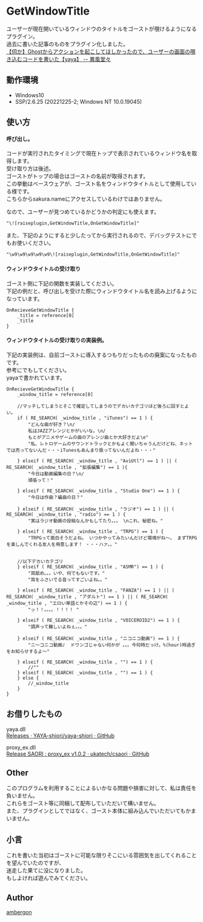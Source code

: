 # GetWindowTitle
ユーザーが現在開いているウィンドウのタイトルをゴーストが覗けるようになるプラグイン。<br>
過去に書いた記事のものをプラグイン化しました。<br>
[【伺か】Ghostからアクションを起こしてほしかったので、ユーザーの画面の覗き込むコードを書いた【yaya】 -- 異風堂々](https://ambergonslibrary.com/ukagaka/7360/)<br>


## 動作環境
- Windows10
- SSP/2.6.25 (20221225-2; Windows NT 10.0.19045)


## 使い方
#### 呼び出し。
コードが実行されたタイミングで現在トップで表示されているウィンドウ名を取得します。<br>
受け取り方は後述。<br>
ゴーストがトップの場合はゴーストの名前が取得されます。<br>
この挙動はベースウェアが、ゴースト名をウィンドウタイトルとして使用している様です。<br>
こちらからsakura.nameにアクセスしているわけではありません。<br>

なので、ユーザーが見つめているかどうかの判定にも使えます。<br>
```
"\![raiseplugin,GetWindowTitle,OnGetWindowTitle]"
```

また、下記のようにすると少したってから実行されるので、デバッグテストにでもお使いください。<br>
```
"\w9\w9\w9\w9\w9\![raiseplugin,GetWindowTitle,OnGetWindowTitle]"
```


#### ウィンドウタイトルの受け取り
ゴースト側に下記の関数を実装してください。<br>
下記の例だと、呼び出しを受けた際にウィンドウタイトル名を読み上げるようになっています。<br>
```
OnRecieveGetWindowTitle {
    _title = reference[0]
    _title
}
```


#### ウィンドウタイトルの受け取りの実装例。
下記の実装例は、自前ゴーストに導入するつもりだったものの廃案になったものです。<br>
参考にでもしてください。<br>
yayaで書かれています。<br>
```
OnRecieveGetWindowTitle {
    _window_title = reference[0]

    //マッチしてしまうとそこで確定してしまうのでデカいカテゴリほど後ろに回すとよい。
    if ( RE_SEARCH( _window_title , "iTunes") == 1 ) {
        "どんな曲が好き？\n/
        私はJAZZアレンジとかがいいな。\n/
        もとがアニメやゲームの曲のアレンジ曲とか大好きだよ\e"
        "私、レトロゲームのサウンドトラックとかもよく聞いちゃうんだけどね、ネットでは売ってないんだ・・・iTunesもあんまり扱ってないんだよね・・・"

    } elseif ( RE_SEARCH( _window_title , "AviUtl") == 1 ) || ( RE_SEARCH( _window_title , "拡張編集") == 1 ){
        "今日は動画編集の日？\n/
        頑張って！"

    } elseif ( RE_SEARCH( _window_title , "Studio One") == 1 ) {
        "今日は作曲？編曲の日？"

    } elseif ( RE_SEARCH( _window_title , "ラジオ") == 1 ) || ( RE_SEARCH( _window_title , "radio") == 1 ) {
        "実はラジオ動画の投稿なんかもしてたり。。。 \nこれ、秘密ね。"

    } elseif ( RE_SEARCH( _window_title , "TRPG") == 1 ) {
        "TRPGって面白そうだよね。 いつかやってみたいんだけど環境がね～。 まずTRPGを楽しんでくれる友人を用意します！ ・・・ハァ。。"


    //以下デカいカテゴリ
    } elseif ( RE_SEARCH( _window_title , "ASMR") == 1 ) {
        "耳舐め。。。いや、何でもないです。"
        "耳をふさいでる音ってすごいよね。。"

    } elseif ( RE_SEARCH( _window_title , "FANZA") == 1 ) || ( RE_SEARCH( _window_title , "アダルト") == 1 ) || ( RE_SEARCH( _window_title , "エロい単語とかその辺") == 1 ) {
        "ッ！！。。。。！！！！ "

    } elseif ( RE_SEARCH( _window_title , "VOICEROID2") == 1 ) {
        "調声って難しいよねぇ。。。"

    } elseif ( RE_SEARCH( _window_title , "ニコニコ動画") == 1 ) {
        "ニ～コニコ動画♪  ドワンゴじゃない何かが 。。。今何時だっけ。%(hour)時過ぎをお知らせするよ～"

    } elseif ( RE_SEARCH( _window_title , "") == 1 ) {
        //""
    } elseif ( RE_SEARCH( _window_title , "") == 1 ) {
    } else {
        //_window_title
    }
}
```


## お借りしたもの
yaya.dll<br>
[Releases · YAYA-shiori/yaya-shiori · GitHub](https://github.com/YAYA-shiori/yaya-shiori/releases)<br>

proxy_ex.dll<br>
[Release SAORI : proxy_ex v1.0.2 · ukatech/csaori · GitHub](https://github.com/ukatech/csaori/releases/tag/saori_proxy_ex_v1.0.2)<br>


## Other
このプログラムを利用することによるいかなる問題や損害に対して、私は責任を負いません。<br>
これらをゴースト等に同梱して配布していただいて構いません。<br>
また、プラグインとしてではなく、ゴースト本体に組み込んでいただいてもかまいません。<br>


## 小言
これを書いた当初はゴーストに可能な限りそこにいる雰囲気を出してくれることを望んでいたのですが、<br>
迷走した果てに没になりました。<br>
もしよければ遊んでみてください。<br>



## Author
[ambergon](https://twitter.com/Sc_lFoxGon)




